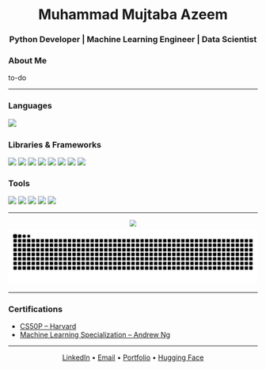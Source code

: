 <h1  align="center">Muhammad Mujtaba Azeem</h1>
<h3 align="center">Python Developer | Machine Learning Engineer | Data Scientist</h3>

<h3>About Me</h3>
<p>
  to-do
</p>

---

<h3>Languages</h3>
<p>
  <img src="https://img.shields.io/badge/Python-3776AB?style=flat-square&logo=python&logoColor=white">
</p>

<h3>Libraries & Frameworks</h3>
<p>
  <img src="https://img.shields.io/badge/NumPy-013243?style=flat-square&logo=numpy&logoColor=white">
  <img src="https://img.shields.io/badge/Pandas-150458?style=flat-square&logo=pandas&logoColor=white">
  <img src="https://img.shields.io/badge/Matplotlib-11557C?style=flat-square&logo=matplotlib&logoColor=white">
  <img src="https://img.shields.io/badge/Seaborn-004B87?style=flat-square&logo=python&logoColor=white">
  <img src="https://img.shields.io/badge/SciPy-8CAAE6?style=flat-square&logo=scipy&logoColor=white">
  <img src="https://img.shields.io/badge/scikit--learn-F7931E?style=flat-square&logo=scikit-learn&logoColor=white">
  <img src="https://img.shields.io/badge/TensorFlow-FF6F00?style=flat-square&logo=tensorflow&logoColor=white">
  <img src="https://img.shields.io/badge/Keras-D00000?style=flat-square&logo=keras&logoColor=white">
</p>

<h3>Tools</h3>
<p>
  <img src="https://img.shields.io/badge/Git-F05032?style=flat-square&logo=git&logoColor=white">
  <img src="https://img.shields.io/badge/VS%20Code-007ACC?style=flat-square&logo=visualstudiocode&logoColor=white">
  <img src="https://img.shields.io/badge/Google%20Colab-F9AB00?style=flat-square&logo=googlecolab&logoColor=black">
  <img src="https://img.shields.io/badge/Jupyter-F37626?style=flat-square&logo=jupyter&logoColor=white">
  <img src="https://img.shields.io/badge/pytest-0A9EDC?style=flat-square&logo=pytest&logoColor=white">
</p>

---

<div align="center">
  <img src="https://github-readme-stats.vercel.app/api/top-langs/?username=Mujtaba-4T4&layout=compact&theme=github_dark" style="transform: scale(0.85); transform-origin: top center;" />
</div>

<img src="https://raw.githubusercontent.com/Mujtaba-4T4/Mujtaba-4T4/output/snake.svg" alt="Snake animation" />

---
<h3>Certifications</h3>
<ul>
  <li>
    <a href="https://cs50.harvard.edu/python/" target="_blank">
      CS50P – Harvard
    </a>
  </li>
  <li>
    <a href="https://www.coursera.org/specializations/machine-learning-introduction" target="_blank">
      Machine Learning Specialization – Andrew Ng
    </a>
  </li>
</ul>

---

<p align="center">
  <a href="https://your-linkedin.com">LinkedIn</a> • 
  <a href="mailto:your-email@example.com">Email</a> • 
  <a href="https://your-portfolio-link.com">Portfolio</a> • 
  <a href="https://huggingface.co/your-username">Hugging Face</a>
</p>


